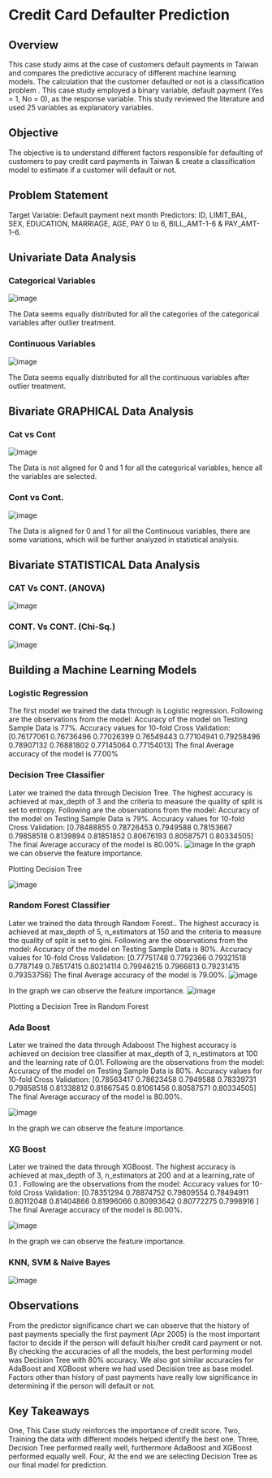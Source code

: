 # Credit Card Defaulter Prediction
## Overview
This case study aims at the case of customers default payments in Taiwan and compares the predictive accuracy of different machine learning models. The calculation that the customer defaulted or not is a classification problem .
This case study employed a binary variable, default payment (Yes = 1, No = 0), as the response variable. This study reviewed the literature and used 25 variables as explanatory variables.

## Objective
The objective is to understand different factors responsible for defaulting of customers to pay credit card payments in Taiwan & create a classification model to estimate if a customer will default or not.

## Problem Statement
Target Variable: Default payment next month
Predictors: ID, LIMIT_BAL, SEX, EDUCATION, MARRIAGE, AGE, PAY 0 to 6, BILL_AMT-1-6 & PAY_AMT-1-6.

## Univariate Data Analysis 
### Categorical Variables
![image](https://user-images.githubusercontent.com/37978451/136267691-69ab53a3-b38f-4bde-a7bf-81db7dc3aebd.png)

The Data seems equally distributed for all the categories of the categorical variables after outlier treatment.

### Continuous Variables
![image](https://user-images.githubusercontent.com/37978451/136267764-b8bdd99e-1ad3-4d2d-83ab-47a3c42848a3.png)

The Data seems equally distributed for all the continuous variables after outlier treatment.

## Bivariate GRAPHICAL Data Analysis
### Cat vs Cont
![image](https://user-images.githubusercontent.com/37978451/136267908-4a93194b-8c60-4203-a2db-50112439db5d.png)

The Data is not aligned for 0 and 1 for all the categorical variables, hence all the variables are selected.

### Cont vs Cont.
![image](https://user-images.githubusercontent.com/37978451/136267977-434da843-f641-4818-ada6-7aa9fa85bb33.png)

The Data is aligned for 0 and 1 for all the Continuous variables, there are some variations, which will be further analyzed in statistical analysis.

## Bivariate STATISTICAL Data Analysis 
### CAT Vs CONT. (ANOVA)
![image](https://user-images.githubusercontent.com/37978451/136269169-cb62aab8-7e3d-49d0-929a-e72ed7fb900e.png)

### CONT. Vs CONT. (Chi-Sq.)
![image](https://user-images.githubusercontent.com/37978451/136268192-5fc7773c-7322-4f83-8da6-74217b455286.png)

## Building a Machine Learning Models
### Logistic Regression
The first model we trained the data through is Logistic regression.
Following are the observations from the model:
Accuracy of the model on Testing Sample Data is 77%.
Accuracy values for 10-fold Cross Validation: [0.76177061 0.76736496 0.77026399 0.76549443 0.77104941 0.79258496 0.78907132 0.76881802 0.77145064 0.77154013]
The final Average accuracy of the model is 77.00%

### Decision Tree Classifier
Later we trained the data through Decision Tree.
The highest accuracy is achieved at max_depth of 3 and the criteria to measure the quality of split is set to entropy.
Following are the observations from the model:
Accuracy of the model on Testing Sample Data is 79%.
Accuracy values for 10-fold Cross Validation: [0.78488855 0.78726453 0.7949588  0.78153667 0.79858518 0.8139894
0.81851852 0.80676193 0.80587571 0.80334505]
The final Average accuracy of the model is 80.00%.
![image](https://user-images.githubusercontent.com/37978451/136268393-e8b273ac-0ae2-490c-bbb9-fbc4f076a2a0.png)
In the graph we can observe the feature importance.


Plotting Decision Tree

![image](https://user-images.githubusercontent.com/37978451/136268393-e8b273ac-0ae2-490c-bbb9-fbc4f076a2a0.png)


### Random Forest Classifier
Later we trained the data through Random Forest..
The highest accuracy is achieved at max_depth of 5, n_estimators at 150 and the criteria to measure the quality of split is set to gini.
Following are the observations from the model:
Accuracy of the model on Testing Sample Data is 80%.
Accuracy values for 10-fold Cross Validation: [0.77751748 0.7792366  0.79321518 0.7787149  0.78517415 0.80214114 0.79946215 0.7966813  0.79231415 0.79353756]
The final Average accuracy of the model is 79.00%.
![image](https://user-images.githubusercontent.com/37978451/136268549-74b78914-15a3-4fc3-826f-35d883465af8.png)

In the graph we can observe the feature importance.
![image](https://user-images.githubusercontent.com/37978451/136268582-009f98b9-a091-4d24-aebb-743ca1e6604f.png)

Plotting a Decision Tree in Random Forest

### Ada Boost
Later we trained the data through Adaboost
The highest accuracy is achieved on decision tree classifier at max_depth of 3, n_estimators at 100 and the learning rate of 0.01.
Following are the observations from the model:
Accuracy of the model on Testing Sample Data is 80%.
Accuracy values for 10-fold Cross Validation: [0.78563417 0.78623458 0.7949588  0.78339731 0.79858518 0.81338812 0.81867545 0.81061456 0.80587571 0.80334505]
The final Average accuracy of the model is 80.00%.

![image](https://user-images.githubusercontent.com/37978451/136268685-974c1cbc-1079-452e-ae1c-ce8ae7df3db3.png)

In the graph we can observe the feature importance.

### XG Boost
Later we trained the data through XGBoost.
The highest accuracy is achieved at max_depth of 3, n_estimators at 200 and at a learning_rate of 0.1 .
Following are the observations from the model:
Accuracy values for 10-fold Cross Validation: [0.78351294 0.78874752 0.79809554 0.78494911 0.80112048 0.81404866 0.81996066 0.80993642 0.80772275 0.7998916 ]
The final Average accuracy of the model is 80.00%.

![image](https://user-images.githubusercontent.com/37978451/136268752-aa420ec7-1db0-4fbf-ae54-8386a8f8e58f.png)

In the graph we can observe the feature importance.
### KNN, SVM & Naive Bayes
![image](https://user-images.githubusercontent.com/37978451/136268827-882a9752-f442-4f2f-bfe8-ecc8badd1a62.png)

## Observations
From the predictor significance chart we can observe that the history of past payments specially the first payment (Apr 2005) is the most important factor to decide if the person will default his/her credit card payment or not.
By checking the accuracies of all the models, the best performing model was Decision Tree with 80% accuracy. We also got similar accuracies for AdaBoost and XGBoost where we had used Decision tree as base model.
Factors other than history of past payments have really low significance in determining if the person will default or not.

## Key Takeaways
One, 
This Case study reinforces the importance of credit score.
Two,
Training the data with different models helped identify the best one.
Three, 
Decision Tree performed really well, furthermore AdaBoost and XGBoost performed equally well.
Four, 
At the end we are selecting Decision Tree as our final model for prediction.
